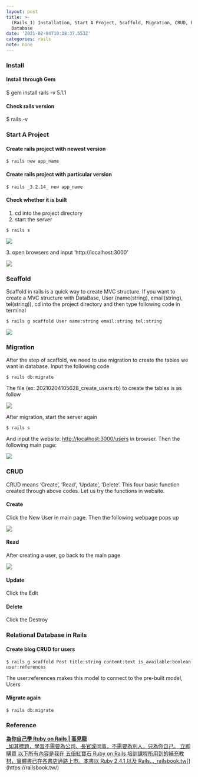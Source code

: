 ```yaml
---
layout: post
title: >-
  (Rails_1) Installation, Start A Project, Scaffold, Migration, CRUD, Relational
  Database
date: '2021-02-04T10:38:37.553Z'
categories: rails
note: none
---
```


### Install

#### Install through Gem

$ gem install rails -v 5.1.1

#### Check rails version

$ rails -v

### Start A Project

#### Create rails project with newest version

```
$ rails new app_name
```

#### Create rails project with particular version

```
$ rails _3.2.14_ new app_name
```

#### Check whether it is built

1.  cd into the project directory
2.  start the server

```
$ rails s 
```

![](/Users/chenyongzhe/coding/practice_not_for_github/javascript_practice/medium-to-markdown/medium-export/posts/md_1623056197395/img/1__vv3iL6uoDA59vwFZWe7__UA.png)

3\. open browsers and input ‘http://localhost:3000’

![](/Users/chenyongzhe/coding/practice_not_for_github/javascript_practice/medium-to-markdown/medium-export/posts/md_1623056197395/img/1__v48M__Mcco97tCjUt6Pilag.png)

### Scaffold

Scaffold in rails is a quick way to create MVC structure. If you want to create a MVC structure with DataBase, User (name(string), email(string), tel(string)), cd into the project directory and then type following code in terminal

```
$ rails g scaffold User name:string email:string tel:string
```

![](/Users/chenyongzhe/coding/practice_not_for_github/javascript_practice/medium-to-markdown/medium-export/posts/md_1623056197395/img/1__p5eI09hN9pyvsxCo102__nw.png)

### Migration

After the step of scaffold, we need to use migration to create the tables we want in database. Input the following code

```
$ rails db:migrate
```

The file (ex: 20210204105628\_create\_users.rb) to create the tables is as follow

![](/Users/chenyongzhe/coding/practice_not_for_github/javascript_practice/medium-to-markdown/medium-export/posts/md_1623056197395/img/1__UQZ9f5TDYy2MpzaBUt__N8w.png)

After migration, start the server again

```
$ rails s
```

And input the website: [http://localhost:3000/users](http://localhost:3000/users) in browser. Then the following main page:

![](/Users/chenyongzhe/coding/practice_not_for_github/javascript_practice/medium-to-markdown/medium-export/posts/md_1623056197395/img/1____Yp2j7kic__5QHtdcRC2X8g.png)

### CRUD

CRUD means ‘Create’, ‘Read’, ‘Update’, ‘Delete’. This four basic function created through above codes. Let us try the functions in website.

#### Create

Click the New User in main page. Then the following webpage pops up

![](/Users/chenyongzhe/coding/practice_not_for_github/javascript_practice/medium-to-markdown/medium-export/posts/md_1623056197395/img/1__D9wMcZ5NloIWuuY16__z34g.png)

#### Read

After creating a user, go back to the main page

![](/Users/chenyongzhe/coding/practice_not_for_github/javascript_practice/medium-to-markdown/medium-export/posts/md_1623056197395/img/1__OmOa73k4TY64SO5f__nAITA.png)

#### Update

Click the Edit

#### Delete

Click the Destroy

### Relational Database in Rails

#### Create blog CRUD for users

```
$ rails g scaffold Post title:string content:text is_available:boolean user:references
```

The user:references makes this model to connect to the pre-built model, Users

#### Migrate again

```
$ rails db:migrate
```

### Reference

[**為你自己學 Ruby on Rails | 高見龍**  
_如其標題，學習不需要為公司、長官或同事，不需要為別人，只為你自己。 立即購買 以下所有內容是我在 五倍紅寶石 Ruby on Rails 培訓課程所用到的補充教材，實體書已在各書店通路上市。本書以 Ruby 2.4.1 以及 Rails…_railsbook.tw](https://railsbook.tw/ "https://railsbook.tw/")[](https://railsbook.tw/)